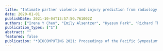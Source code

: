 ```yaml
---
title: "Intimate partner violence and injury prediction from radiology reports"
date: 2020-01-01
publishDate: 2021-10-04T13:57:50.761002Z
authors: ["Irene Y Chen", "Emily Alsentzer", "Hyesun Park", "Richard Thomas", "Babina Gosangi", "Rahul Gujrathi", "Bharti Khurana"]
publication_types: ["1"]
abstract: ""
featured: false
publication: "*BIOCOMPUTING 2021: Proceedings of the Pacific Symposium*"
---
```


